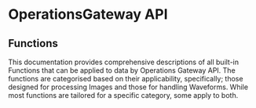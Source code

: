 # OperationsGateway API

## Functions

This documentation provides comprehensive descriptions of all built-in Functions that can be applied to data by Operations Gateway API. The functions are categorised based on their applicability, specifically; those designed for processing Images and those for handling Waveforms. While most functions are tailored for a specific category, some apply to both.
